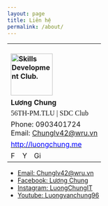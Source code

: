 ```yaml
---
layout: page
title: Liên hệ
permalink: /about/
---
```

<table width="350" cellspacing="0" cellpadding="0">
<tbody>
<tr>
<td valign="top"><strong><br /><a href="https://htmlsig.com/t/000001D5RZYM" target="_blank"><img src="https://ci6.googleusercontent.com/proxy/1ad2gtV-FhWX2ZTsvRFaELKYK54pbX2ebqH5NBFO6y5viLllQug6FmVoBoJn65tLrYAVUVSKaq51jRJs4_pDYAnepViUdDVVFn5nP6MnkYd2JNsZTxFgCA0SCeL2RsGpgEPNc47D9iJ9zgB5MUq8iwi-LKynQ0QvDXkVef5wOmEgTHA-mqNdK00HQ44=s0-d-e1-ft#https://htmlsigs.s3.amazonaws.com/logos/files/000/938/201/landscape/13411872_676304309184716_9219746181441720017_o.jpg" alt="Skills Development Club." width="96" height="96" border="0" /></a><br /></strong></td>
</tr>
<tr>
<td valign="top"><strong>Lương Chung</strong></td>
</tr>
<tr>
<td valign="top"><span style="font-family: Verdana;">56TH-PM.TLU |&nbsp;SDC Club</span></td>
</tr>
<tr>
<td valign="top">Phone: 0903401724<br />Email:&nbsp;<a href="mailto:chunglv42@wru.vn" target="_blank">Chunglv42@wru.vn</a></td>
</tr>
<tr>
<td valign="top"><a href="http://luongchung.me/" target="_blank"><span style="color: #0000ff;">http://luongchung.me</span></a></td>
</tr>
<tr>
<td valign="top"><a href="https://htmlsig.com/t/000001D6PDSW" target="_blank"><img src="https://ci4.googleusercontent.com/proxy/Gon_bzewzlQWgb66KwW4V3BXHTmgGAxFURAuDc37VenPY1rxG6V1Yo0EST0UM_EvV13z6RX0nGXpmdn1P2pUgKTtVm75yb0lmHoR_yhKCK0=s0-d-e1-ft#https://s3.amazonaws.com/htmlsig-assets/round/facebook.png" alt="Facebook" width="16" height="16" /></a>&nbsp;<img src="https://ci6.googleusercontent.com/proxy/wu_nasMQvgujkWqFw0VMsW-Du2jSo6681tevUA0WRlUscqtAYCqt46KjsfRnLT8nNNuyZ9gHcUSlvXRbY0U2Ki4BGp5uzmgE=s0-d-e1-ft#https://s3.amazonaws.com/htmlsig-assets/spacer.gif" width="2" />&nbsp;<a href="https://htmlsig.com/t/000001D3RV2A" target="_blank"><img src="https://ci3.googleusercontent.com/proxy/PwwKw1piF747vhqVvXRGSkHIQzxKBjb6Z6kuPS4a11vtIWiXRb8xlkBFEayEAUXj3YKq5nk71EMqSlcxPSexMHEgXZ-xzWcw_8UKibhk_A=s0-d-e1-ft#https://s3.amazonaws.com/htmlsig-assets/round/youtube.png" alt="Youtube" width="16" height="16" /></a>&nbsp;<img src="https://ci6.googleusercontent.com/proxy/wu_nasMQvgujkWqFw0VMsW-Du2jSo6681tevUA0WRlUscqtAYCqt46KjsfRnLT8nNNuyZ9gHcUSlvXRbY0U2Ki4BGp5uzmgE=s0-d-e1-ft#https://s3.amazonaws.com/htmlsig-assets/spacer.gif" width="2" />&nbsp;<a href="https://htmlsig.com/t/000001D2Y8C6" target="_blank"><img src="https://ci3.googleusercontent.com/proxy/WRP-NrJVrMTY9CM4vsNXLf3WepVJhk3l7Ms6XV6Ldx5AQmMaBtC8aNM4RNb6nP2OZjgOg5I8GB6UxIdikm2lCHFDpBuQqaE9E3c1tWCB=s0-d-e1-ft#https://s3.amazonaws.com/htmlsig-assets/round/github.png" alt="Github" width="16" height="16" /></a>&nbsp;<img src="https://ci6.googleusercontent.com/proxy/wu_nasMQvgujkWqFw0VMsW-Du2jSo6681tevUA0WRlUscqtAYCqt46KjsfRnLT8nNNuyZ9gHcUSlvXRbY0U2Ki4BGp5uzmgE=s0-d-e1-ft#https://s3.amazonaws.com/htmlsig-assets/spacer.gif" width="2" /></td>
</tr>
</tbody>
</table>
<div class="inner">
<ul class="contact">
	<li ><a href="http://gmail.com">Email: Chunglv42@wru.vn</a></li>
	<li ><a href="https://www.facebook.com/L.u.o.n.g.C.h.u.n.g.W.R.U">Facebook: Lương Chung</a></li>
	<li><a href="https://www.instagram.com/luongchung.it">Instagram: LuongChungIT</a></li>
	<li><a href="https://www.youtube.com/user/luongvanchung96">Youtube: Luongvanchung96</a></li>
</ul>					
</div>

